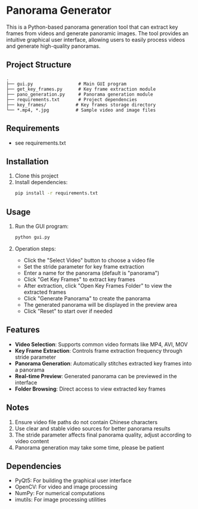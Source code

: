 # Panorama Generator

This is a Python-based panorama generation tool that can extract key frames from videos and generate panoramic images. The tool provides an intuitive graphical user interface, allowing users to easily process videos and generate high-quality panoramas.

## Project Structure

```
.
├── gui.py                 # Main GUI program
├── get_key_frames.py      # Key frame extraction module
├── pano_generation.py     # Panorama generation module
├── requirements.txt       # Project dependencies
├── key_frames/           # Key frames storage directory
└── *.mp4, *.jpg          # Sample video and image files
```

## Requirements

- see requirements.txt

## Installation

1. Clone this project 
2. Install dependencies:
   ```bash
   pip install -r requirements.txt
   ```

## Usage

1. Run the GUI program:
   ```bash
   python gui.py
   ```

2. Operation steps:
   - Click the "Select Video" button to choose a video file
   - Set the stride parameter for key frame extraction
   - Enter a name for the panorama (default is "panorama")
   - Click "Get Key Frames" to extract key frames
   - After extraction, click "Open Key Frames Folder" to view the extracted frames
   - Click "Generate Panorama" to create the panorama
   - The generated panorama will be displayed in the preview area
   - Click "Reset" to start over if needed

## Features

- **Video Selection**: Supports common video formats like MP4, AVI, MOV
- **Key Frame Extraction**: Controls frame extraction frequency through stride parameter
- **Panorama Generation**: Automatically stitches extracted key frames into a panorama
- **Real-time Preview**: Generated panorama can be previewed in the interface
- **Folder Browsing**: Direct access to view extracted key frames

## Notes

1. Ensure video file paths do not contain Chinese characters
2. Use clear and stable video sources for better panorama results
3. The stride parameter affects final panorama quality, adjust according to video content
4. Panorama generation may take some time, please be patient

## Dependencies

- PyQt5: For building the graphical user interface
- OpenCV: For video and image processing
- NumPy: For numerical computations
- imutils: For image processing utilities 